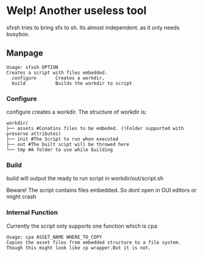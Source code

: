 # Welp! Another useless tool



sfxsh tries to bring sfx to sh. Its almost independent. as it only needs busybox.



## Manpage

```
Usage: sfxsh OPTION
Creates a script with files embedded.
  configure       Creates a workdir,
  build           Builds the workdir to script
```



### Configure

configure creates a workdir. The structure of workdir is:

```
workdir/
├── assets #Conatins files to be embeded. (!Folder supported with preserve attributes)
├── init #The Script to run when executed
├── out #The built scipt will be throwed here
└── tmp #A folder to use while building

```

### Build 

build will output the ready to run script in workdir/out/script.sh

Beware! The script contains files embedded. So dont open in GUI editors or might crash

### Internal Function

Currently the script only supports one function which is cpa

```
Usage: cpa ASSET_NAME WHERE_TO_COPY
Copies the asset files from embedded structure to a file system.
Though this might look like cp wrapper.But it is not.
```

